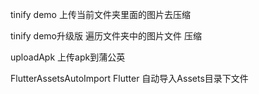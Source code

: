 
tinify demo 上传当前文件夹里面的图片去压缩


tinify demo升级版  遍历文件夹中的图片文件 压缩


uploadApk 上传apk到蒲公英

FlutterAssetsAutoImport Flutter 自动导入Assets目录下文件
